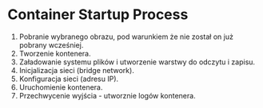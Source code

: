 # Container Startup Process

1. Pobranie wybranego obrazu, pod warunkiem że nie został on już pobrany wcześniej.
2. Tworzenie kontenera.
3. Załadowanie systemu plików i utworzenie warstwy do odczytu i zapisu.
4. Inicjalizacja sieci (bridge network).
5. Konfiguracja sieci (adresu IP).
6. Uruchomienie kontenera.
7. Przechwycenie wyjścia - utworznie logów kontenera. 
